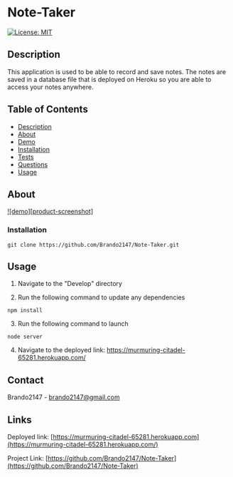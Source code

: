 
# Note-Taker

[![License: MIT](https://img.shields.io/badge/License-MIT-yellow.svg)](https://opensource.org/licensesMIT)


## Description
This application is used to be able to record and save notes. The notes are saved in a database file that is deployed on Heroku so you are able to access your notes anywhere. 



## Table of Contents
* [Description](#Description)
* [About](#About)
* [Demo](#Demo)
* [Installation](#Installation)
* [Tests](#Tests)
* [Questions](#Questions)
* [Usage](#Usage)



## About 
[![demo][product-screenshot]](/Develop/Assets/NoteTaker.png)



### Installation

```
git clone https://github.com/Brando2147/Note-Taker.git
```


## Usage

1. Navigate to the "Develop" directory 

2. Run the following command to update any dependencies
```
npm install
``` 
3. Run the following command to launch
```
node server
```
4. Navigate to the deployed link: https://murmuring-citadel-65281.herokuapp.com/



## Contact
Brando2147 - brando2147@gmail.com


## Links 

Deployed link: [https://murmuring-citadel-65281.herokuapp.com](https://murmuring-citadel-65281.herokuapp.com/)

Project Link: [https://github.com/Brando2147/Note-Taker](https://github.com/Brando2147/Note-Taker)
